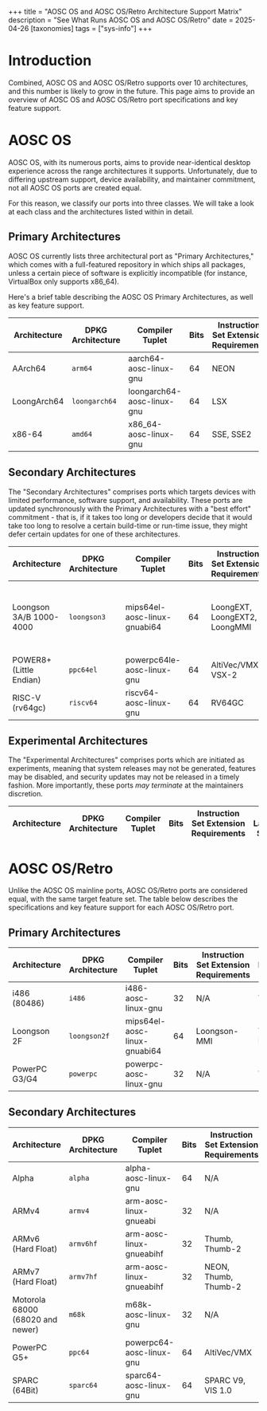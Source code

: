 +++
title = "AOSC OS and AOSC OS/Retro Architecture Support Matrix"
description = "See What Runs AOSC OS and AOSC OS/Retro"
date = 2025-04-26
[taxonomies]
tags = ["sys-info"]
+++

# Introduction

Combined, AOSC OS and AOSC OS/Retro supports over 10 architectures, and this
number is likely to grow in the future. This page aims to provide an overview
of AOSC OS and AOSC OS/Retro port specifications and key feature support.

# AOSC OS

AOSC OS, with its numerous ports, aims to provide near-identical desktop
experience across the range architectures it supports. Unfortunately, due to
differing upstream support, device availability, and maintainer commitment, not
all AOSC OS ports are created equal.

For this reason, we classify our ports into three classes. We will take a look
at each class and the architectures listed within in detail.

## Primary Architectures

AOSC OS currently lists three architectural port as "Primary Architectures,"
which comes with a full-featured repository in which ships all packages, unless
a certain piece of software is explicitly incompatible (for instance, 
VirtualBox only supports x86_64).

Here's a brief table describing the AOSC OS Primary Architectures, as well as
key feature support.

| Architecture | DPKG Architecture | Compiler Tuplet            | Bits | Instruction Set Extension Requirements | Rust Language Support | Go Language Support | Java Support | Mozilla (Firefox, Thunderbird) |
| ------------ | ----------------- | -------------------------- | ---- | -------------------------------------- | --------------------- | ------------------- | ------------ | ------------------------------ |
| AArch64      | `arm64`           | aarch64-aosc-linux-gnu     | 64   | NEON                                   | Yes                   | Yes                 | Yes          | Yes                            |
| LoongArch64  | `loongarch64`     | loongarch64-aosc-linux-gnu | 64   | LSX                                    | Yes                   | Yes                 | Yes          | Yes                            |
| x86-64       | `amd64`           | x86_64-aosc-linux-gnu      | 64   | SSE, SSE2                              | Yes                   | Yes                 | Yes          | Yes                            |

## Secondary Architectures

The "Secondary Architectures" comprises ports which targets devices with
limited performance, software support, and availability. These ports are
updated synchronously with the Primary Architectures with a "best effort"
commitment - that is, if it takes too long or developers decide that it would
take too long to resolve a certain build-time or run-time issue, they might
defer certain updates for one of these architectures.

| Architecture            | DPKG Architecture | Compiler Tuplet              | Bits | Instruction Set Extension Requirements | Rust Language Support | Go Language Support | Java Support                                   | Mozilla (Firefox, Thunderbird) |
| ----------------------- | ----------------- | ---------------------------- | ---- | -------------------------------------- | --------------------- | ------------------- | ---------------------------------------------- | ------------------------------ |
| Loongson 3A/B 1000-4000 | `loongson3`       | mips64el-aosc-linux-gnuabi64 | 64   | LoongEXT, LoongEXT2, LoongMMI          | Yes, Buggy            | Yes                 | Yes (HotSpot JIT for JDK 8 only), Non-Mainline | Yes                            |
| POWER8+ (Little Endian) | `ppc64el`         | powerpc64le-aosc-linux-gnu   | 64   | AltiVec/VMX, VSX-2                     | Yes                   | Yes                 | Yes                                            | Yes (No IonMonkey JIT)         |
| RISC-V (rv64gc)         | `riscv64`         | riscv64-aosc-linux-gnu       | 64   | RV64GC                                 | Yes                   | Yes                 | Yes (No HotSpot JIT)                           | Yes (No IonMonkey JIT)         |

## Experimental Architectures

The "Experimental Architectures" comprises ports which are initiated as
experiments, meaning that system releases may not be generated, features may
be disabled, and security updates may not be released in a timely fashion.
More importantly, these ports *may terminate* at the maintainers discretion.

| Architecture | DPKG Architecture | Compiler Tuplet | Bits | Instruction Set Extension Requirements | Rust Language Support | Go Language Support | Java Support | Mozilla (Firefox, Thunderbird) |
| ------------ | ----------------- | --------------- | ---- | -------------------------------------- | --------------------- | ------------------- | ------------ | ------------------------------ |

# AOSC OS/Retro

Unlike the AOSC OS mainline ports, AOSC OS/Retro ports are considered equal,
with the same target feature set. The table below describes the specifications
and key feature support for each AOSC OS/Retro port.

## Primary Architectures

| Architecture  | DPKG Architecture | Compiler Tuplet              | Bits | Instruction Set Extension Requirements | Rust Language Support | Mozilla (Pale Moon) | Trinity Desktop Environment |
| ------------- | ----------------- | ---------------------------- | ---- | -------------------------------------- | --------------------- | ------------------- | --------------------------- |
| i486 (80486)  | `i486`            | i486-aosc-linux-gnu          | 32   | N/A                                    | Yes                   | Yes (SSE Required)  | Yes                         |
| Loongson 2F   | `loongson2f`      | mips64el-aosc-linux-gnuabi64 | 64   | Loongson-MMI                           | Yes, Buggy            | Yes                 | Yes                         |
| PowerPC G3/G4 | `powerpc`         | powerpc-aosc-linux-gnu       | 32   | N/A                                    | Yes                   | Yes                 | Yes                         |

## Secondary Architectures

| Architecture                     | DPKG Architecture | Compiler Tuplet          | Bits | Instruction Set Extension Requirements | Rust Language Support | Mozilla (Pale Moon) | Trinity Desktop Environment |
| -------------------------------- | ----------------- | ------------------------ | ---- | -------------------------------------- | --------------------- | ------------------- | --------------------------- |
| Alpha                            | `alpha`           | alpha-aosc-linux-gnu     | 64   | N/A                                    |                       |                     |                             |
| ARMv4                            | `armv4`           | arm-aosc-linux-gnueabi   | 32   | N/A                                    | No                    | No                  | No                          |
| ARMv6 (Hard Float)               | `armv6hf`         | arm-aosc-linux-gnueabihf | 32   | Thumb, Thumb-2                         | Yes                   | Yes                 | Yes                         |
| ARMv7 (Hard Float)               | `armv7hf`         | arm-aosc-linux-gnueabihf | 32   | NEON, Thumb, Thumb-2                   | Yes                   | Yes                 | Yes                         |
| Motorola 68000 (68020 and newer) | `m68k`            | m68k-aosc-linux-gnu      | 32   | N/A                                    |                       |                     |                             |
| PowerPC G5+                      | `ppc64`           | powerpc64-aosc-linux-gnu | 64   | AltiVec/VMX                            | Yes                   | Yes                 | Yes                         |
| SPARC (64Bit)                    | `sparc64`         | sparc64-aosc-linux-gnu   | 64   | SPARC V9, VIS 1.0                      |                       |                     |                             |
